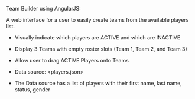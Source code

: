 Team Builder using AngularJS:

A web interface for a user to easily create teams from the available players list.

* Visually indicate which players are ACTIVE and which are INACTIVE
* Display 3 Teams with empty roster slots (Team 1, Team 2, and Team 3)
* Allow user to drag ACTIVE Players onto Teams

* Data source: <players.json>
* The Data source has a list of players with their first name, last name, status, gender
